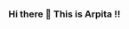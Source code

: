 ### Hi there 👋 This is Arpita !!

<!--
**ArpitaMaske/ArpitaMaske** is a ✨ _special_ ✨ repository because its `README.md` (this file) appears on your GitHub profile.

Here are some ideas to get you started:

- 🔭 I’m currently working on devops project
- 🌱 I’m currently learning new frameworks related to Java and also exploring github 
- 👯 I’m looking to collaborate on different projects 
- 💬 Ask me about coding questions in java , python 
- 📫 How to reach me: arpitamaske2911@gmail.com
- ⚡ Fun fact: Exercise lover

